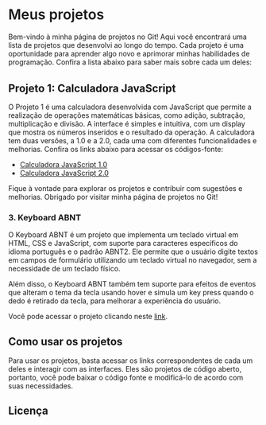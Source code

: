 <div class="markdown prose w-full break-words dark:prose-invert light"> <h1 style=" font-weight: 600;">Meus projetos</h1> <p>Bem-vindo à minha página de projetos no Git! Aqui você encontrará uma lista de projetos que desenvolvi ao longo do tempo. Cada projeto é uma oportunidade para aprender algo novo e aprimorar minhas habilidades de programação. Confira a lista abaixo para saber mais sobre cada um deles:</p><h2 style=" margin-bottom: 1rem; margin-top: 2rem">Projeto 1: Calculadora JavaScript</h2> <p>O Projeto 1 é uma calculadora desenvolvida com JavaScript que permite a realização de operações matemáticas básicas, como adição, subtração, multiplicação e divisão. A interface é simples e intuitiva, com um display que mostra os números inseridos e o resultado da operação. A calculadora tem duas versões, a 1.0 e a 2.0, cada uma com diferentes funcionalidades e melhorias. Confira os links abaixo para acessar os códigos-fonte:</p><ul> <li><a href="https://playful-unicorn-3b186f.netlify.app/" target="_new">Calculadora JavaScript 1.0</a></li><li><a href="https://dreamy-granita-686602.netlify.app/" target="_new">Calculadora JavaScript 2.0</a></li></ul> <p>Fique à vontade para explorar os projetos e contribuir com sugestões e melhorias. Obrigado por visitar minha página de projetos no Git!</p><h3>3. Keyboard ABNT</h3> <p>O Keyboard ABNT é um projeto que implementa um teclado virtual em HTML, CSS e JavaScript, com suporte para caracteres específicos do idioma português e o padrão ABNT2. Ele permite que o usuário digite textos em campos de formulário utilizando um teclado virtual no navegador, sem a necessidade de um teclado físico.</p><p>Além disso, o Keyboard ABNT também tem suporte para efeitos de eventos que alteram o tema da tecla usando hover e simula um key press quando o dedo é retirado da tecla, para melhorar a experiência do usuário.</p><p>Você pode acessar o projeto clicando neste <a href="https://capable-manatee-397450.netlify.app/" target="_new">link</a>.</p><h2>Como usar os projetos</h2> <p>Para usar os projetos, basta acessar os links correspondentes de cada um deles e interagir com as interfaces. Eles são projetos de código aberto, portanto, você pode baixar o código fonte e modificá-lo de acordo com suas necessidades.</p><h2>Licença</h2></div>
